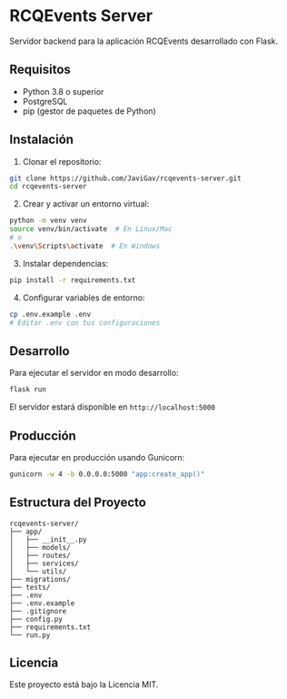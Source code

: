 # RCQEvents Server

<!-- Test webhook logging with wrapper script -->

Servidor backend para la aplicación RCQEvents desarrollado con Flask.

## Requisitos

- Python 3.8 o superior
- PostgreSQL
- pip (gestor de paquetes de Python)

## Instalación

1. Clonar el repositorio:
```bash
git clone https://github.com/JaviGav/rcqevents-server.git
cd rcqevents-server
```

2. Crear y activar un entorno virtual:
```bash
python -m venv venv
source venv/bin/activate  # En Linux/Mac
# o
.\venv\Scripts\activate  # En Windows
```

3. Instalar dependencias:
```bash
pip install -r requirements.txt
```

4. Configurar variables de entorno:
```bash
cp .env.example .env
# Editar .env con tus configuraciones
```

## Desarrollo

Para ejecutar el servidor en modo desarrollo:
```bash
flask run
```

El servidor estará disponible en `http://localhost:5000`

## Producción

Para ejecutar en producción usando Gunicorn:
```bash
gunicorn -w 4 -b 0.0.0.0:5000 "app:create_app()"
```

## Estructura del Proyecto

```
rcqevents-server/
├── app/
│   ├── __init__.py
│   ├── models/
│   ├── routes/
│   ├── services/
│   └── utils/
├── migrations/
├── tests/
├── .env
├── .env.example
├── .gitignore
├── config.py
├── requirements.txt
└── run.py
```

## Licencia

Este proyecto está bajo la Licencia MIT. 